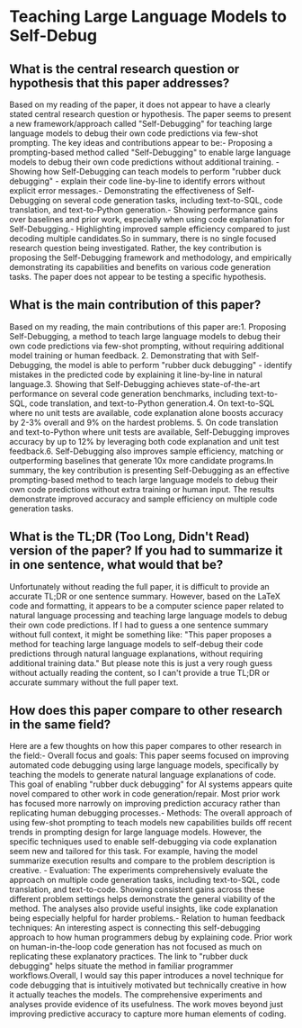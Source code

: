 # Teaching Large Language Models to Self-Debug

## What is the central research question or hypothesis that this paper addresses?

Based on my reading of the paper, it does not appear to have a clearly stated central research question or hypothesis. The paper seems to present a new framework/approach called "Self-Debugging" for teaching large language models to debug their own code predictions via few-shot prompting. The key ideas and contributions appear to be:- Proposing a prompting-based method called "Self-Debugging" to enable large language models to debug their own code predictions without additional training. - Showing how Self-Debugging can teach models to perform "rubber duck debugging" - explain their code line-by-line to identify errors without explicit error messages.- Demonstrating the effectiveness of Self-Debugging on several code generation tasks, including text-to-SQL, code translation, and text-to-Python generation.- Showing performance gains over baselines and prior work, especially when using code explanation for Self-Debugging.- Highlighting improved sample efficiency compared to just decoding multiple candidates.So in summary, there is no single focused research question being investigated. Rather, the key contribution is proposing the Self-Debugging framework and methodology, and empirically demonstrating its capabilities and benefits on various code generation tasks. The paper does not appear to be testing a specific hypothesis.


## What is the main contribution of this paper?

Based on my reading, the main contributions of this paper are:1. Proposing Self-Debugging, a method to teach large language models to debug their own code predictions via few-shot prompting, without requiring additional model training or human feedback. 2. Demonstrating that with Self-Debugging, the model is able to perform "rubber duck debugging" - identify mistakes in the predicted code by explaining it line-by-line in natural language.3. Showing that Self-Debugging achieves state-of-the-art performance on several code generation benchmarks, including text-to-SQL, code translation, and text-to-Python generation.4. On text-to-SQL where no unit tests are available, code explanation alone boosts accuracy by 2-3% overall and 9% on the hardest problems. 5. On code translation and text-to-Python where unit tests are available, Self-Debugging improves accuracy by up to 12% by leveraging both code explanation and unit test feedback.6. Self-Debugging also improves sample efficiency, matching or outperforming baselines that generate 10x more candidate programs.In summary, the key contribution is presenting Self-Debugging as an effective prompting-based method to teach large language models to debug their own code predictions without extra training or human input. The results demonstrate improved accuracy and sample efficiency on multiple code generation tasks.


## What is the TL;DR (Too Long, Didn't Read) version of the paper? If you had to summarize it in one sentence, what would that be?

Unfortunately without reading the full paper, it is difficult to provide an accurate TL;DR or one sentence summary. However, based on the LaTeX code and formatting, it appears to be a computer science paper related to natural language processing and teaching large language models to debug their own code predictions. If I had to guess a one sentence summary without full context, it might be something like: "This paper proposes a method for teaching large language models to self-debug their code predictions through natural language explanations, without requiring additional training data." But please note this is just a very rough guess without actually reading the content, so I can't provide a true TL;DR or accurate summary without the full paper text.


## How does this paper compare to other research in the same field?

Here are a few thoughts on how this paper compares to other research in the field:- Overall focus and goals: This paper seems focused on improving automated code debugging using large language models, specifically by teaching the models to generate natural language explanations of code. This goal of enabling "rubber duck debugging" for AI systems appears quite novel compared to other work in code generation/repair. Most prior work has focused more narrowly on improving prediction accuracy rather than replicating human debugging processes.- Methods: The overall approach of using few-shot prompting to teach models new capabilities builds off recent trends in prompting design for large language models. However, the specific techniques used to enable self-debugging via code explanation seem new and tailored for this task. For example, having the model summarize execution results and compare to the problem description is creative. - Evaluation: The experiments comprehensively evaluate the approach on multiple code generation tasks, including text-to-SQL, code translation, and text-to-code. Showing consistent gains across these different problem settings helps demonstrate the general viability of the method. The analyses also provide useful insights, like code explanation being especially helpful for harder problems.- Relation to human feedback techniques: An interesting aspect is connecting this self-debugging approach to how human programmers debug by explaining code. Prior work on human-in-the-loop code generation has not focused as much on replicating these explanatory practices. The link to "rubber duck debugging" helps situate the method in familiar programmer workflows.Overall, I would say this paper introduces a novel technique for code debugging that is intuitively motivated but technically creative in how it actually teaches the models. The comprehensive experiments and analyses provide evidence of its usefulness. The work moves beyond just improving predictive accuracy to capture more human elements of coding.
